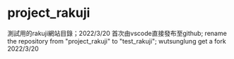 # project_rakuji
測試用的rakuji網站目錄；2022/3/20 首次由vscode直接發布至github;
rename the repository from "project_rakuji" to "test_rakuji"; 
wutsunglung get a fork 2022/3/20
